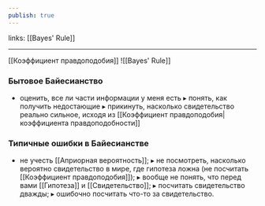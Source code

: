 ```yaml
---
publish: true
---
```

links: [[Bayes' Rule]]

---

[[Коэффициент правдоподобия]]
![[Bayes' Rule]]

### Бытовое Байесианство
- оценить, все ли части информации у меня есть
▸ понять, как получить недостающие
▸ прикинуть, насколько свидетельство реально сильное, исходя из [[Коэффициент правдоподобия|коэффициента правдоподобности]]

### Типичные ошибки в Байесианстве
- не учесть [[Априорная вероятность]];
▸ не посмотреть, насколько вероятно свидетельство в мире, где гипотеза
ложна (не посчитать [[Коэффициент правдоподобия]]);
▸ вообще не понять, что перед вами [[Гипотеза]] и [[Свидетельство]];
▸ посчитать свидетельство дважды;
▸ ошибочно посчитать что-то за свидетельство.